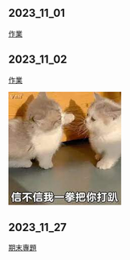 ## 2023_11_01
[作業](https://github.com/cute511131/11209-python/tree/main/2023.11.01hw)

## 2023_11_02
[作業](https://github.com/cute511131/11209-python/tree/main/2023.11.02hw)

![打架貓](下載.jpg)

## 2023_11_27
[期末專題](./何秉哲_陳宇彣_江珮雲-專題-台灣魚類資料庫/)